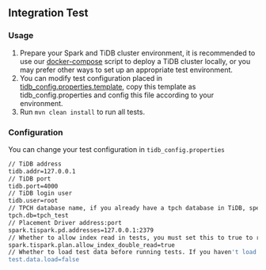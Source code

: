 ## Integration Test
### Usage
1. Prepare your Spark and TiDB cluster environment, it is recommended to use our [docker-compose](../../../docker-compose.yaml) script to deploy a TiDB cluster locally, or you may prefer other ways to set up an appropriate test environment.
2. You can modify test configuration placed in [tidb_config.properties.template](./resources/tidb_config.properties.template), copy this template as tidb_config.properties and config this file according to your environment.
3. Run `mvn clean install` to run all tests.

### Configuration
You can change your test configuration in `tidb_config.properties`
```bash
// TiDB address
tidb.addr=127.0.0.1
// TiDB port
tidb.port=4000
// TiDB login user
tidb.user=root
// TPCH database name, if you already have a tpch database in TiDB, specify the db name so that TPCH tests will run on this database
tpch.db=tpch_test
// Placement Driver address:port
spark.tispark.pd.addresses=127.0.0.1:2379
// Whether to allow index read in tests, you must set this to true to run index tests.
spark.tispark.plan.allow_index_double_read=true
// Whether to load test data before running tests. If you haven't load tispark_test or tpch_test data, set this to true. The next time you run tests, you can set this to false.
test.data.load=false
```